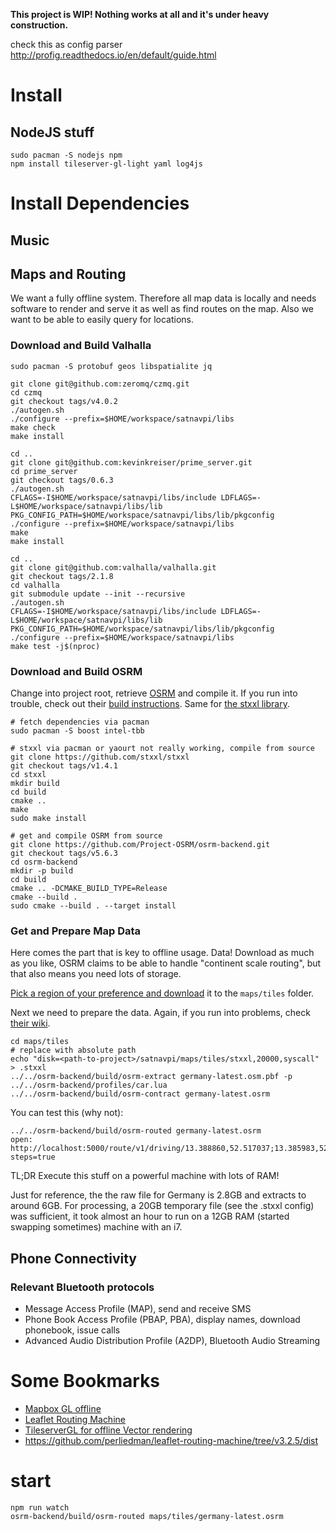 
**This project is WIP! Nothing works at all and it's under heavy construction.**  


check this as config parser
http://profig.readthedocs.io/en/default/guide.html


# Install

## NodeJS stuff

```
sudo pacman -S nodejs npm
npm install tileserver-gl-light yaml log4js

```

# Install Dependencies

## Music

## Maps and Routing
We want a fully offline system.
Therefore all map data is locally and needs software to render and serve it as well as find routes on the map.
Also we want to be able to easily query for locations.


### Download and Build Valhalla
```
sudo pacman -S protobuf geos libspatialite jq

git clone git@github.com:zeromq/czmq.git
cd czmq
git checkout tags/v4.0.2
./autogen.sh
./configure --prefix=$HOME/workspace/satnavpi/libs
make check
make install

cd ..
git clone git@github.com:kevinkreiser/prime_server.git
cd prime_server
git checkout tags/0.6.3
./autogen.sh
CFLAGS=-I$HOME/workspace/satnavpi/libs/include LDFLAGS=-L$HOME/workspace/satnavpi/libs/lib PKG_CONFIG_PATH=$HOME/workspace/satnavpi/libs/lib/pkgconfig ./configure --prefix=$HOME/workspace/satnavpi/libs
make
make install

cd ..
git clone git@github.com:valhalla/valhalla.git
git checkout tags/2.1.8
cd valhalla
git submodule update --init --recursive
./autogen.sh
CFLAGS=-I$HOME/workspace/satnavpi/libs/include LDFLAGS=-L$HOME/workspace/satnavpi/libs/lib PKG_CONFIG_PATH=$HOME/workspace/satnavpi/libs/lib/pkgconfig ./configure --prefix=$HOME/workspace/satnavpi/libs
make test -j$(nproc)
```

### Download and Build OSRM

Change into project root, retrieve [OSRM](http://project-osrm.org/) and compile it.
If you run into trouble, check out their [build instructions](https://github.com/Project-OSRM/osrm-backend/wiki/Building-OSRM).
Same for [the stxxl library](https://github.com/stxxl/stxxl/).

```
# fetch dependencies via pacman
sudo pacman -S boost intel-tbb

# stxxl via pacman or yaourt not really working, compile from source
git clone https://github.com/stxxl/stxxl
git checkout tags/v1.4.1
cd stxxl
mkdir build
cd build
cmake ..
make
sudo make install

# get and compile OSRM from source
git clone https://github.com/Project-OSRM/osrm-backend.git
git checkout tags/v5.6.3
cd osrm-backend
mkdir -p build
cd build
cmake .. -DCMAKE_BUILD_TYPE=Release
cmake --build .
sudo cmake --build . --target install
```

### Get and Prepare Map Data
Here comes the part that is key to offline usage. Data!
Download as much as you like, OSRM claims to be able to handle "continent scale routing", but that also means you need lots of storage.

[Pick a region of your preference and download](http://download.geofabrik.de/) it to the `maps/tiles` folder. 

Next we need to prepare the data. Again, if you run into problems, check [their wiki](https://github.com/Project-OSRM/osrm-backend/wiki/Running-OSRM).
```
cd maps/tiles
# replace with absolute path
echo "disk=<path-to-project>/satnavpi/maps/tiles/stxxl,20000,syscall" > .stxxl
../../osrm-backend/build/osrm-extract germany-latest.osm.pbf -p ../../osrm-backend/profiles/car.lua
../../osrm-backend/build/osrm-contract germany-latest.osrm
```

You can test this (why not):
```
../../osrm-backend/build/osrm-routed germany-latest.osrm
open: http://localhost:5000/route/v1/driving/13.388860,52.517037;13.385983,52.496891?steps=true
```

TL;DR Execute this stuff on a powerful machine with lots of RAM!

Just for reference, the the raw file for Germany is 2.8GB and extracts to around 6GB.
For processing, a 20GB temporary file (see the .stxxl config) was sufficient, it took almost an hour to run on a 12GB RAM (started swapping sometimes) machine with an i7.

## Phone Connectivity

### Relevant Bluetooth protocols
- Message Access Profile (MAP), send and receive SMS
- Phone Book Access Profile (PBAP, PBA), display names, download phonebook, issue calls
- Advanced Audio Distribution Profile (A2DP), Bluetooth Audio Streaming

# Some Bookmarks
- [Mapbox GL offline](https://www.mapbox.com/blog/vector-tiles/)
- [Leaflet Routing Machine](http://www.liedman.net/leaflet-routing-machine/)
- [TileserverGL for offline Vector rendering](https://github.com/klokantech/tileserver-gl)
- https://github.com/perliedman/leaflet-routing-machine/tree/v3.2.5/dist

# start
```
npm run watch
osrm-backend/build/osrm-routed maps/tiles/germany-latest.osrm

```
